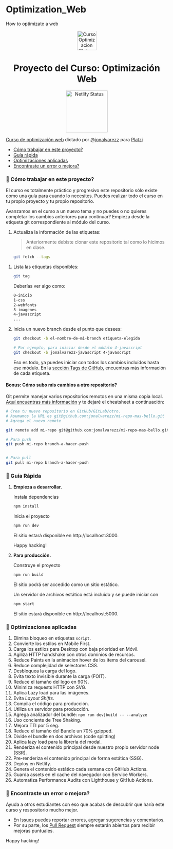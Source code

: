 # Optimization_Web

How to optimizate a web

<p align="center">
  <a href="https://platzi.com/cursos/web-performance" target="_blank">
    <img alt="Curso Optimizacion Web en Platzi" src="https://static.platzi.com/media/achievements/badge-optimizacion-web-183eef1c-d7e3-4f43-b680-f12f428c6484.png" width="60" />
  </a>
</p>
<h1 align="center">
  Proyecto del Curso: Optimización Web
</h1>
<p align="center">
  <a href="https://platzi-optimizacion-web.netlify.app" target="_blank">
    <img alt="Netlify Status" src="https://api.netlify.com/api/v1/badges/35ae5664-8756-4e3a-bb0c-d341283c5dca/deploy-status" width="130" />
  </a>
</p>

[Curso de optimización web](https://platzi.com/cursos/web-performance) dictado por [@jonalvarezz](https://twitter.com/jonalvarezz) para [Platzi](https://platzi.com)

- [Cómo trabajar en este proyecto?](#-cómo-trabajar-en-este-proyecto)
- [Guía rápida](#-gu%C3%ADa-rápida)
- [Optimizaciones aplicadas](#-optimizaciones-aplicadas)
- [Encontraste un error o mejora?](#-encontraste-un-error-o-mejora)

### 🔎 Cómo trabajar en este proyecto?

El curso es totalmente práctico y progresivo este repositorio sólo existe como una guía para cuando lo necesites. Puedes realizar todo el curso en tu propio proyecto y tu propio repositorio.

Avanzamos en el curso a un nuevo tema y no puedes o no quieres completar los cambios anteriores para continuar?
Empieza desde la etiqueta git correspondiente al módulo del curso.

1.  Actualiza la información de las etiquetas:

    > Anteriormente debiste clonar este repositorio tal como lo hicimos en clase.

    ```sh
    git fetch --tags
    ```

1)  Lista las etiquetas disponibles:

    ```sh
    git tag
    ```

    Deberías ver algo como:

    ```sh
    0-inicio
    1-css
    2-webfonts
    3-imagenes
    4-javascript
    ...
    ```

1)  Inicia un nuevo branch desde el punto que desees:

    ```sh
    git checkout -b el-nombre-de-mi-branch etiqueta-elegida

    # Por ejemplo, para iniciar desde el módulo 4-javascript
    git checkout -b jonalvarezz-javascript 4-javascript
    ```

    Eso es todo, ya puedes iniciar con todos los cambios incluídos hasta ese módulo. En la [sección Tags de GitHub](https://github.com/jonalvarezz/platzi-optimizacion-web/tags), encuentras más información de cada etiqueta.

#### Bonus: Cómo subo mis cambios a otro repositorio?

Git permite manejar varios repositorios remotos en una misma copia local. [Aquí encuentras más información](https://git-scm.com/book/en/v2/Git-Basics-Working-with-Remotes) y te dejaré el cheatsheet a continuación:

```sh
# Crea tu nuevo repositorio en GitHub/GitLab/otro.
# Asumamos la URL es git@github.com:jonalvarezz/mi-repo-mas-bello.git
# Agrega el nuevo remote

git remote add mi-repo git@github.com:jonalvarezz/mi-repo-mas-bello.git

# Para push
git push mi-repo branch-a-hacer-push


# Para pull
git pull mi-repo branch-a-hacer-push
```

### 🤖 Guía Rápida

1.  **Empieza a desarrollar.**

    Instala dependencias

    ```sh
    npm install
    ```

    Inicia el proyecto

    ```sh
    npm run dev
    ```

    El sitio estará disponible en http://localhost:3000.

    Happy hacking!

1.  **Para producción.**

    Construye el proyecto

    ```sh
    npm run build
    ```

    El sitio podrá ser accedido como un sitio estático.

    Un servidor de archivos estático está incluido y se puede iniciar con

    ```sh
    npm start
    ```

    El sitio estará disponible en http://localhost:5000.

### 🚀 Optimizaciones aplicadas

1. Elimina bloqueo en etiquetas `script`.
1. Convierte los estilos en Mobile First.
1. Carga los estilos para Desktop con baja prioridad en Móvil.
1. Agiliza HTTP handshake con otros dominios de recursos.
1. Reduce Paints en la animacion hover de los items del carousel.
1. Reduce complejidad de selectores CSS.
1. Desbloquea la carga del logo.
1. Evita texto invisible durante la carga (FOIT).
1. Reduce el tamaño del logo en 90%.
1. Minimiza requests HTTP con SVG.
1. Aplica Lazy load para las imágenes.
1. Evita _Layout Shifts_.
1. Compila el código para producción.
1. Utiliza un servidor para producción.
1. Agrega analizador del bundle: `npm run dev|build -- --analyze`
1. Uso conciente de Tree Shaking.
1. Mejora TTI por 5 seg.
1. Reduce el tamaño del Bundle un 70% gzipped.
1. Divide el bundle en dos archivos (code splitting)
1. Aplica lazy load para la librería del modal.
1. Renderiza el contenido principal desde nuestro propio servidor node (SSR).
1. Pre-renderiza el contenido principal de forma estática (SSG).
1. Deploy en Netlify.
1. Genera el contenido estático cada semana con GitHub Actions.
1. Guarda assets en el cache del navegador con Service Workers.
1. Automatiza Performance Audits con Lighthouse y GitHub Actions.

### 🐞 Encontraste un error o mejora?

Ayuda a otros estudiantes con eso que acabas de descubrir que haría este curso y respositorio mucho mejor.

- En [Issues](https://github.com/jonalvarezz/platzi-optimizacion-web/issues/new) puedes reportar errores, agregar sugerencias y comentarios.
- Por su parte, los [Pull Request](https://github.com/jonalvarezz/platzi-optimizacion-web/pulls) siempre estarán abiertos para recibir mejoras puntuales.

Happy hacking!
